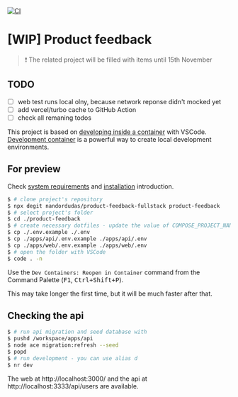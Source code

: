 [![CI](https://github.com/nandordudas/product-feedback-fullstack/actions/workflows/ci.yml/badge.svg)](https://github.com/nandordudas/product-feedback-fullstack/actions/workflows/ci.yml)

# [WIP] Product feedback

> ❗ The related project will be filled with items until 15th November

## TODO
- [ ] web test runs local olny, because network reponse didn't mocked yet
- [ ] add vercel/turbo cache to GitHub Action
- [ ] check all remaning todos

This project is based on [developing inside a container] with VSCode.
[Development container] is a powerful way to create local development environments.

## For preview

Check [system requirements] and [installation] introduction.

```sh
$ # clone project's repository
$ npx degit nandordudas/product-feedback-fullstack product-feedback
$ # select project's folder
$ cd ./product-feedback
$ # create necessary dotfiles - update the value of COMPOSE_PROJECT_NAME variable
$ cp ./.env.example ./.env
$ cp ./apps/api/.env.example ./apps/api/.env
$ cp ./apps/web/.env.example ./apps/web/.env
$ # open the folder with VSCode
$ code . -n
```

Use the `Dev Containers: Reopen in Container` command from the Command Palette (<kbd>F1</kbd>, <kbd>Ctrl+Shift+P</kbd>).

This may take longer the first time, but it will be much faster after that.

## Checking the api

```sh
$ # run api migration and seed database with
$ pushd /workspace/apps/api
$ node ace migration:refresh --seed
$ popd
$ # run development - you can use alias d
$ nr dev
```

The web at http://localhost:3000/ and the api at http://localhost:3333/api/users are available.

[developing inside a container]: https://code.visualstudio.com/docs/devcontainers/containers
[Development container]: https://containers.dev/
[system requirements]: https://code.visualstudio.com/docs/devcontainers/containers#_system-requirements
[installation]: https://code.visualstudio.com/docs/devcontainers/containers#_installation
